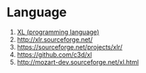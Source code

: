 # Language

1. [XL (programming language)](https://en.wikipedia.org/wiki/XL_(programming_language))
1. http://xlr.sourceforge.net/
1. https://sourceforge.net/projects/xlr/
1. https://github.com/c3d/xl
1. http://mozart-dev.sourceforge.net/xl.html

